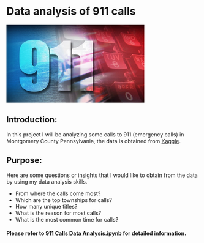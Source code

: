 # Data analysis of 911 calls 
![911](911-call.png)
## Introduction:
In this project I will be analyzing some calls to 911 (emergency calls) in Montgomery County Pennsylvania, the data is obtained from [Kaggle](https://www.kaggle.com/mchirico/montcoalert).

## Purpose:
Here are some questions or insights that I would like to obtain from the data by using my data analysis skills.
* From where the calls come most?
* Which are the top townships for calls?
* How many unique titles?
* What is the reason for most calls?
* What is the most common time for calls?
#### Please refer to [911 Calls Data Analysis.ipynb](https://github.com/Maryam-Hosseini91/911-calls/blob/main/911%20Calls%20Data%20Analysis.ipynb) for detailed information.

